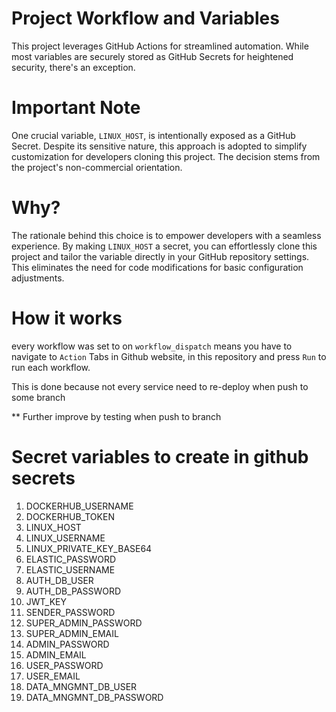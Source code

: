 # Project Workflow and Variables

This project leverages GitHub Actions for streamlined automation. While most variables are securely stored as GitHub Secrets for heightened security, there's an exception.

# Important Note

One crucial variable, `LINUX_HOST`, is intentionally exposed as a GitHub Secret. Despite its sensitive nature, this approach is adopted to simplify customization for developers cloning this project. The decision stems from the project's non-commercial orientation.

# Why?

The rationale behind this choice is to empower developers with a seamless experience. By making `LINUX_HOST` a secret, you can effortlessly clone this project and tailor the variable directly in your GitHub repository settings. This eliminates the need for code modifications for basic configuration adjustments.


# How it works 

every workflow was set to on `workflow_dispatch` means you have to navigate to `Action` Tabs in Github website, in this repository and press `Run` to run each workflow.

This is done because not every service need to re-deploy when push to some branch 

** Further improve by testing when push to branch 

# Secret variables to create in github secrets

1. DOCKERHUB_USERNAME
2. DOCKERHUB_TOKEN
3. LINUX_HOST
4. LINUX_USERNAME
5. LINUX_PRIVATE_KEY_BASE64
6. ELASTIC_PASSWORD
7. ELASTIC_USERNAME
8. AUTH_DB_USER
9. AUTH_DB_PASSWORD
10. JWT_KEY
11. SENDER_PASSWORD
12. SUPER_ADMIN_PASSWORD
13. SUPER_ADMIN_EMAIL
14. ADMIN_PASSWORD
15. ADMIN_EMAIL
16. USER_PASSWORD
17. USER_EMAIL
18. DATA_MNGMNT_DB_USER
19. DATA_MNGMNT_DB_PASSWORD